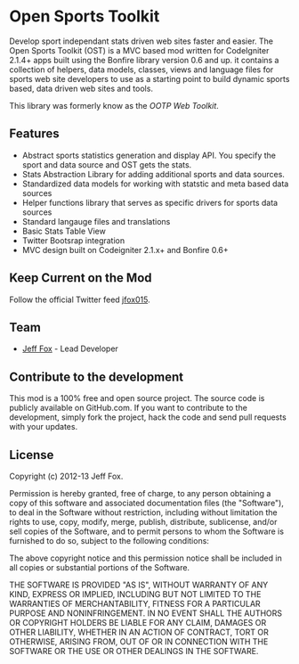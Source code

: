 # Open Sports Toolkit

Develop sport independant stats driven web sites faster and easier. The Open Sports Toolkit (OST) is a MVC based mod written for CodeIgniter 2.1.4+ apps built using the Bonfire library version 0.6 and up. it contains a collection of helpers, data models, classes, views and language files for sports web site developers to use as a starting point to build dynamic sports based, data driven web sites and tools.

This library was formerly know as the _OOTP Web Toolkit_.

## Features

- Abstract sports statistics generation and display API. You specify the sport and data source and OST gets the stats.
- Stats Abstraction Library for adding additional sports and data sources.
- Standardized data models for working with statstic and meta based data sources
- Helper functions library that serves as specific drivers for sports data sources
- Standard langauge files and translations
- Basic Stats Table View
- Twitter Bootsrap integration
- MVC design built on Codeigniter 2.1.x+ and Bonfire 0.6+

## Keep Current on the Mod

Follow the official Twitter feed [jfox015](http://twitter.com/#!/jfox015).
  
## Team

- [Jeff Fox](http://www.aeoliandigital.com/) - Lead Developer

## Contribute to the development

This mod is a 100% free and open source project. The source code is publicly available on GitHub.com. If you want to contribute to the development, simply fork the project, hack the code and send pull requests with your updates.

## License

Copyright (c) 2012-13 Jeff Fox.

Permission is hereby granted, free of charge, to any person obtaining a copy
of this software and associated documentation files (the "Software"), to deal
in the Software without restriction, including without limitation the rights
to use, copy, modify, merge, publish, distribute, sublicense, and/or sell
copies of the Software, and to permit persons to whom the Software is
furnished to do so, subject to the following conditions:

The above copyright notice and this permission notice shall be included in
all copies or substantial portions of the Software.

THE SOFTWARE IS PROVIDED "AS IS", WITHOUT WARRANTY OF ANY KIND, EXPRESS OR
IMPLIED, INCLUDING BUT NOT LIMITED TO THE WARRANTIES OF MERCHANTABILITY,
FITNESS FOR A PARTICULAR PURPOSE AND NONINFRINGEMENT. IN NO EVENT SHALL THE
AUTHORS OR COPYRIGHT HOLDERS BE LIABLE FOR ANY CLAIM, DAMAGES OR OTHER
LIABILITY, WHETHER IN AN ACTION OF CONTRACT, TORT OR OTHERWISE, ARISING FROM,
OUT OF OR IN CONNECTION WITH THE SOFTWARE OR THE USE OR OTHER DEALINGS IN
THE SOFTWARE.